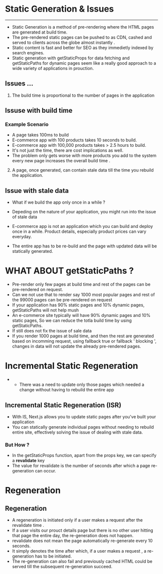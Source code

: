 # Static Generation & Issues
<hr/>

* Static Generation is a method of pre-rendering where the HTML pages are generated at build time.
* The pre-rendered static pages can be pushed to as CDN, cashed and served to clients across the globe almost instantly .
* Static content is fast and better for SEO as they immedietly indexed by search engines.
* Static generation with getStaticProps for data fetching and getStaticPaths for dynamic pages seem like a really good approach to a wide variety of applications in prouction.

## Issues ...

1. The build time is proportional to the number of pages in the application 
## Issuse with build time 
 ###  Example Scenario
 * A page takes 100ms to build
 * E-commerce app with 100 products takes 10 seconds to build.
 * E-commerce app with 100,000 products takes > 2.5 hours to build.
 * It's not just the time, there are cost implications as well.
 * The problem only gets worse with more products you add to the system every new page increases the overall build time .
  
2. A page, once generated, can contain stale data till the time you rebuild the application.

## Issue with stale data
 * What if we build the app only once in a while ? 

  * Depeding on the nature of your application, you might run into the issue of stale data 
  * E-commerce app is not an application which you can build and deploy once in a while. Product details, especially product prices can vary everyday.
  * The entire app has to be re-build and the page with updated data will be statically generated.


# WHAT ABOUT getStaticPaths ?

* Pre-render only few pages at build time and rest of the pages can be pre-rendered on request.
* Can we not use that to render say 1000 most popular pages and rest of the 99000 pages can be pre-rendered on request
* If your application has 90% static pages and 10% dynamic pages, getStaticPaths will not help mush 
* An e-commerce site typically will have 90% dynamic pages and 10% static pages, So we can reduce the totla build time by using getStaticPaths.
* If still does not fix the issue of sale data
* If you render 1000 pages at build time, and then the rest are generated based on incomming request, using fallback true or fallback ' blocking ', changes in data will not update the already pre-rendered pages.


# Incremental Static Regeneration

* * There was a need to update only those pages which needed a change without having to rebuild the entire app

## Incremental Static Regeneration (ISR)

* With IS, Next.js allows you to update static pages after you've built your application 
* You can statically generate individual pages without needing to rebuild entire site, effectively solving the issue of dealing with stale data.

### But How ?

* In the getStaticProps function, apart from the props key, we can specify a <strong>revalidate</strong> key 
* The value for revalidate is the number of seconds after which a page re-generation can occur.


# Regeneration 
## Regeneration
* A regeneration is initiated only if a user makes a request after the revalidate time .
* If a user visits our prouct details page but there is no other user hitting that page the entire day, the re-generation does not happen.
* revalidate does not mean the page automatically re-generate every 10 seconds.
* It simply denotes the time after which, if a user makes a request , a re-generation has to be initiated.
* The re-generation can also fail and previously cached HTML could be served till the subsequent re-generation succeed.

